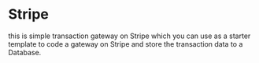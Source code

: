 # Stripe
this is simple transaction gateway on Stripe which you can use as a starter template to code a gateway on Stripe and store the transaction data to a Database.
